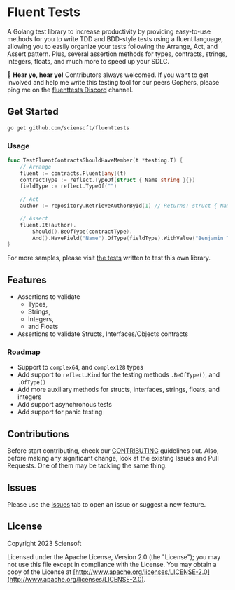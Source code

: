 # Fluent Tests

A Golang test library to increase productivity by providing easy-to-use methods for you to write TDD and BDD-style tests using a fluent language, allowing you to easily organize your tests following the Arrange, Act, and Assert pattern. Plus, several assertion methods for types, contracts, strings, integers, floats, and much more to speed up your SDLC.

**📢 Hear ye, hear ye!** Contributors always welcomed. If you want to get involved and help me write this testing tool for our peers Gophers, please ping me on the [fluenttests Discord] channel.

## Get Started

```bash
go get github.com/sciensoft/fluenttests
```

### Usage

```go
func TestFluentContractsShouldHaveMember(t *testing.T) {
    // Arrange
    fluent := contracts.Fluent[any](t)
    contractType := reflect.TypeOf(struct { Name string }{})
    fieldType := reflect.TypeOf("")
    
    // Act
    author := repository.RetrieveAuthorById(1) // Returns: struct { Name string }{}

    // Assert
    fluent.It(author).
        Should().BeOfType(contractType).
        And().HaveField("Name").OfType(fieldType).WithValue("Benjamin Treynor")
}
```

For more samples, please visit [the tests] written to test this own library.

## Features

- Assertions to validate
  - Types,
  - Strings,
  - Integers,
  - and Floats
- Assertions to validate Structs, Interfaces/Objects contracts

### Roadmap

- Support to `complex64`, and `complex128` types
- Add support to `reflect.Kind` for the testing methods `.BeOfType()`, and `.OfType()`
- Add more auxiliary methods for structs, interfaces, strings, floats, and integers
- Add support asynchronous tests
- Add support for panic testing

## Contributions

Before start contributing, check our [CONTRIBUTING] guidelines out. Also, before making any significant change, look at the existing Issues and Pull Requests. One of them may be tackling the same thing.

## Issues

Please use the [Issues] tab to open an issue or suggest a new feature.

## License

Copyright 2023 Sciensoft

Licensed under the Apache License, Version 2.0 (the "License");
you may not use this file except in compliance with the License.
You may obtain a copy of the License at [http://www.apache.org/licenses/LICENSE-2.0](http://www.apache.org/licenses/LICENSE-2.0).

[CONTRIBUTING]: ./CONTRIBUTING.md
[Issues]: ./../../../issues
[the tests]: ./test
[fluenttests Discord]: https://discord.com/channels/1005225996162707476/1206883413814939678
